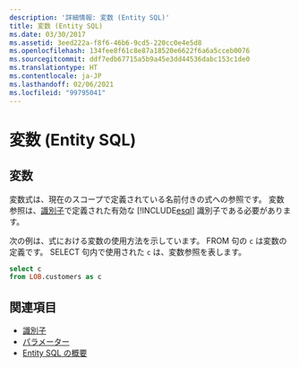 ```yaml
---
description: '詳細情報: 変数 (Entity SQL)'
title: 変数 (Entity SQL)
ms.date: 03/30/2017
ms.assetid: 3eed222a-f8f6-46b6-9cd5-220cc0e4e5d8
ms.openlocfilehash: 134fee8f61c8e87a18520e6622f6a6a5cceb0076
ms.sourcegitcommit: ddf7edb67715a5b9a45e3dd44536dabc153c1de0
ms.translationtype: HT
ms.contentlocale: ja-JP
ms.lasthandoff: 02/06/2021
ms.locfileid: "99795041"
---
```

# <a name="variables-entity-sql"></a>変数 (Entity SQL)

## <a name="variable"></a>変数  

 変数式は、現在のスコープで定義されている名前付きの式への参照です。 変数参照は、[識別子](identifiers-entity-sql.md)で定義された有効な [!INCLUDE[esql](../../../../../../includes/esql-md.md)] 識別子である必要があります。  
  
 次の例は、式における変数の使用方法を示しています。 FROM 句の `c` は変数の定義です。 SELECT 句内で使用された `c` は、変数参照を表します。  
  
```sql  
select c
from LOB.customers as c  
```  
  
## <a name="see-also"></a>関連項目

- [識別子](identifiers-entity-sql.md)
- [パラメーター](parameters-entity-sql.md)
- [Entity SQL の概要](entity-sql-overview.md)
